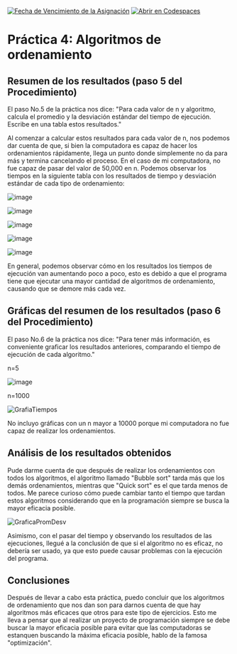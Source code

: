 [![Fecha de Vencimiento de la Asignación](https://classroom.github.com/assets/deadline-readme-button-24ddc0f5d75046c5622901739e7c5dd533143b0c8e959d652212380cedb1ea36.svg)](https://classroom.github.com/a/ke8zCzPd)
[![Abrir en Codespaces](https://classroom.github.com/assets/launch-codespace-7f7980b617ed060a017424585567c406b6ee15c891e84e1186181d67ecf80aa0.svg)](https://classroom.github.com/open-in-codespaces?assignment_repo_id=13628923)

# Práctica 4: Algoritmos de ordenamiento

## Resumen de los resultados (paso 5 del Procedimiento)

El paso No.5 de la práctica nos dice: "Para cada valor de n y algoritmo, calcula el promedio y la desviación estándar del tiempo de ejecución. Escribe en una tabla estos resultados."

Al comenzar a calcular estos resultados para cada valor de n, nos podemos dar cuenta de que, si bien la computadora es capaz de hacer los ordenamientos rápidamente, llega un punto donde simplemente no da para más y termina cancelando el proceso. En el caso de mi computadora, no fue capaz de pasar del valor de 50,000 en n. Podemos observar los tiempos en la siguiente tabla con los resultados de tiempo y desviación estándar de cada tipo de ordenamiento:

![image](https://github.com/AGN-Teaching/practica-4-algoritmos-de-ordenamiento-Shadic1212/assets/89264651/2863c145-bdb4-4d59-970b-2b5d3ecd4614)

![image](https://github.com/AGN-Teaching/practica-4-algoritmos-de-ordenamiento-Shadic1212/assets/89264651/c7b0ba8f-ae47-403b-9039-5c6fc1fb9836)

![image](https://github.com/AGN-Teaching/practica-4-algoritmos-de-ordenamiento-Shadic1212/assets/89264651/ac1f5512-9393-45be-b471-61cd61cb5e90)

![image](https://github.com/AGN-Teaching/practica-4-algoritmos-de-ordenamiento-Shadic1212/assets/89264651/37213a21-e3f2-447d-8b92-3ace59c201e5)

![image](https://github.com/AGN-Teaching/practica-4-algoritmos-de-ordenamiento-Shadic1212/assets/89264651/13c45171-8e6a-4095-8d0d-d4969bcfc9f5)

En general, podemos observar cómo en los resultados los tiempos de ejecución van aumentando poco a poco, esto es debido a que el programa tiene que ejecutar una mayor cantidad de algoritmos de ordenamiento, causando que se demore más cada vez.

## Gráficas del resumen de los resultados (paso 6 del Procedimiento)

El paso No.6 de la práctica nos dice: "Para tener más información, es conveniente graficar los resultados anteriores, comparando el tiempo de ejecución de cada algoritmo."

n=5

![image](https://github.com/AGN-Teaching/practica-4-algoritmos-de-ordenamiento-Shadic1212/assets/89264651/cf688de8-70a3-4fe1-a2ff-5fefa942e3d7)

n=1000

![GrafiaTiempos](https://github.com/AGN-Teaching/practica-4-algoritmos-de-ordenamiento-Shadic1212/assets/89264651/ca84951a-48c0-42f6-a191-822d3a89ae5d)

No incluyo gráficas con un n mayor a 10000 porque mi computadora no fue capaz de realizar los ordenamientos.

## Análisis de los resultados obtenidos

Pude darme cuenta de que después de realizar los ordenamientos con todos los algoritmos, el algoritmo llamado "Bubble sort" tarda más que los demás ordenamientos, mientras que "Quick sort" es el que tarda menos de todos. Me parece curioso cómo puede cambiar tanto el tiempo que tardan estos algoritmos considerando que en la programación siempre se busca la mayor eficacia posible.

![GraficaPromDesv](https://github.com/AGN-Teaching/practica-4-algoritmos-de-ordenamiento-Shadic1212/assets/89264651/1b5a19dc-2392-4ade-b0df-c484a9129c5e)

Asimismo, con el pasar del tiempo y observando los resultados de las ejecuciones, llegué a la conclusión de que si el algoritmo no es eficaz, no debería ser usado, ya que esto puede causar problemas con la ejecución del programa.

## Conclusiones

Después de llevar a cabo esta práctica, puedo concluir que los algoritmos de ordenamiento que nos dan son para darnos cuenta de que hay algoritmos más eficaces que otros para este tipo de ejercicios. Esto me lleva a pensar que al realizar un proyecto de programación siempre se debe buscar la mayor eficacia posible para evitar que las computadoras se estanquen buscando la máxima eficacia posible, hablo de la famosa "optimización".

